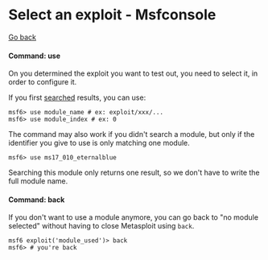 # Select an exploit - Msfconsole

[Go back](../metasploit.md)

<div class="row row-cols-md-2"><div>

#### Command: use

On you determined the exploit you want to test out, you need to select it, in order to configure it.

If you first [searched](msf_search.md) results, you can use:

```shell!
msf6> use module_name # ex: exploit/xxx/...
msf6> use module_index # ex: 0
```

The command may also work if you didn't search a module, but only if the identifier you give to use is only matching one module.

```shell!
msf6> use ms17_010_eternalblue
```

Searching this module only returns one result, so we don't have to write the full module name.
</div><div>

#### Command: back

If you don't want to use a module anymore, you can go back to "no module selected" without having to close Metasploit using `back`.

```shell!
msf6 exploit('module_used')> back
msf6> # you're back
```
</div></div>